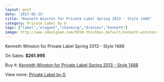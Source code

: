 ```yaml
---
layout: post
date: '2017-05-15'
title: "Kenneth Winston for Private Label Spring 2013 - Style 1488"
category: Private Label by G
tags: ["label","elegant","charming","dresses","kenneth"]
image: http://www.idealgown.com/9550-thickbox_default/kenneth-winston-for-private-label-spring-2013-style-1488.jpg
---
```

Kenneth Winston for Private Label Spring 2013 - Style 1488

On Sales: **$261.995**
<a href="https://www.idealgown.com/en/private-label-by-g/3962-kenneth-winston-for-private-label-spring-2013-style-1488.html"><amp-img layout="responsive" width="600" height="600" src="//www.idealgown.com/9550-thickbox_default/kenneth-winston-for-private-label-spring-2013-style-1488.jpg" alt="Kenneth Winston for Private Label Spring 2013 - Style 1488 0" /></a>
<a href="https://www.idealgown.com/en/private-label-by-g/3962-kenneth-winston-for-private-label-spring-2013-style-1488.html"><amp-img layout="responsive" width="600" height="600" src="//www.idealgown.com/9552-thickbox_default/kenneth-winston-for-private-label-spring-2013-style-1488.jpg" alt="Kenneth Winston for Private Label Spring 2013 - Style 1488 1" /></a>
<a href="https://www.idealgown.com/en/private-label-by-g/3962-kenneth-winston-for-private-label-spring-2013-style-1488.html"><amp-img layout="responsive" width="600" height="600" src="//www.idealgown.com/9551-thickbox_default/kenneth-winston-for-private-label-spring-2013-style-1488.jpg" alt="Kenneth Winston for Private Label Spring 2013 - Style 1488 2" /></a>

Buy it: [Kenneth Winston for Private Label Spring 2013 - Style 1488](https://www.idealgown.com/en/private-label-by-g/3962-kenneth-winston-for-private-label-spring-2013-style-1488.html "Kenneth Winston for Private Label Spring 2013 - Style 1488")

View more: [Private Label by G](https://www.idealgown.com/en/46-private-label-by-g "Private Label by G")